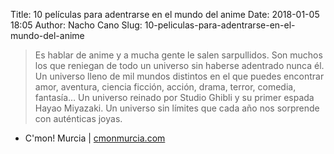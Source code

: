 Title: 10 películas para adentrarse en el mundo del anime
Date: 2018-01-05 18:05
Author: Nacho Cano
Slug: 10-peliculas-para-adentrarse-en-el-mundo-del-anime

> Es hablar de anime y a mucha gente le salen sarpullidos. Son muchos los que
> reniegan de todo un universo sin haberse adentrado nunca él. Un universo
> lleno de mil mundos distintos en el que puedes encontrar amor, aventura,
> ciencia ficción, acción, drama, terror, comedia, fantasía… Un universo
> reinado por Studio Ghibli y su primer espada Hayao Miyazaki. Un universo sin
> límites que cada año nos sorprende con auténticas joyas.

- C'mon! Murcia | [cmonmurcia.com][]

  [cmonmurcia.com]: https://cmonmurcia.com/10-peliculas-adentrarse-mundo-del-anime/
    "10 películas para adentrarse en el mundo del anime"
